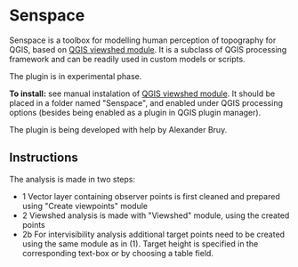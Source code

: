 # Senspace

Senspace is a toolbox for modelling human perception of topography for QGIS, based on [QGIS viewshed module](https://github.com/zoran-cuckovic/QGIS-visibility-analysis). It is a subclass of QGIS processing framework and can be readily used in custom models or scripts.

The plugin is in experimental phase.

**To install:** see manual instalation of [QGIS viewshed module](https://github.com/zoran-cuckovic/QGIS-visibility-analysis). It should be placed in a folder named "Senspace", and enabled under QGIS processing options (besides being enabled as a plugin in QGIS plugin manager).

The plugin is being developed with help by Alexander Bruy. 

## Instructions

The analysis is made in two steps:
- 1 Vector layer containing observer points is first cleaned and prepared using "Create viewpoints" module
- 2 Viewshed analysis is made with "Viewshed" module, using the created points
- 2b For intervisibility analysis additional target points need to be created using the same module as in (1). Target height is specified in the corresponding text-box or by choosing a table field. 